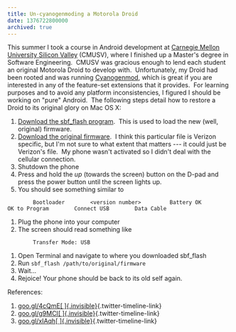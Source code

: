 ```yaml
---
title: Un-cyanogenmoding a Motorola Droid
date: 1376722800000
archived: true
---
```


This summer I took a course in Android development at [Carnegie Mellon
University Silicon Valley](http://www.cmu.edu/silicon-valley/) (CMUSV),
where I finished up a Master's degree in Software Engineering.  CMUSV
was gracious enough to lend each student an original Motorola Droid to
develop with.  Unfortunately, my Droid had been rooted and was running
[Cyanogenmod](http://www.cyanogenmod.org/), which is great if you are
interested in any of the feature-set extensions that it provides.  For
learning purposes and to avoid any platform inconsistencies, I figured I
should be working on "pure" Android.  The following steps detail how to
restore a Droid to its original glory on Mac OS X: 

1.  [Download the sbf\_flash program](http://goo.gl/4cQmE).  This is
    used to load the new (well, original) firmware.
2.  [Download the original firmware](http://goo.gl/g9MCI%20).  I think
    this particular file is Verizon specific, but I'm not sure to what
    extent that matters --- it could just be Verizon's file.  My phone
    wasn't activated so I didn't deal with the cellular connection.
3.  Shutdown the phone
4.  Press and hold the *up* (towards the screen) button on the D-pad and
    press the power button until the screen lights up.
5.  You should see something similar to

`        Bootloader        <version number>         Battery OK        OK to Program        Connect USB        Data Cable`

1.  Plug the phone into your computer
2.  The screen should read something like 

`        Transfer Mode: USB`

1.  Open Terminal and navigate to where you downloaded sbf\_flash
2.  Run `sbf_flash /path/to/original/firmware`
3.  Wait...
4.  Rejoice! Your phone should be back to its old self again.

References:

1.  [goo.gl/4cQmE[ ]{.invisible}](http://t.co/26M36tFIyE "http://goo.gl/4cQmE"){.twitter-timeline-link}
2.  [goo.gl/g9MCI[ ]{.invisible}](http://t.co/317aHIZGe1 "http://goo.gl/g9MCI"){.twitter-timeline-link}
3.  [goo.gl/xIAqh[ ]{.invisible}](http://t.co/Hye5xaIsQe){.twitter-timeline-link}
